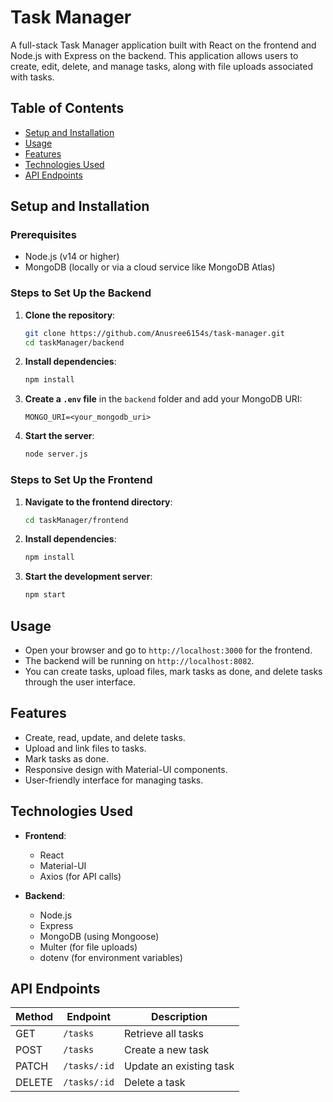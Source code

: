 # Task Manager

A full-stack Task Manager application built with React on the frontend and Node.js with Express on the backend. This application allows users to create, edit, delete, and manage tasks, along with file uploads associated with tasks.

## Table of Contents

- [Setup and Installation](#setup-and-installation)
- [Usage](#usage)
- [Features](#features)
- [Technologies Used](#technologies-used)
- [API Endpoints](#api-endpoints)

## Setup and Installation

### Prerequisites

- Node.js (v14 or higher)
- MongoDB (locally or via a cloud service like MongoDB Atlas)

### Steps to Set Up the Backend

1. **Clone the repository**:

   ```bash
   git clone https://github.com/Anusree6154s/task-manager.git
   cd taskManager/backend
   ```

2. **Install dependencies**:

   ```bash
   npm install
   ```

3. **Create a `.env` file** in the `backend` folder and add your MongoDB URI:

   ```plaintext
   MONGO_URI=<your_mongodb_uri>
   ```

4. **Start the server**:

   ```bash
   node server.js
   ```

### Steps to Set Up the Frontend

1. **Navigate to the frontend directory**:

   ```bash
   cd taskManager/frontend
   ```

2. **Install dependencies**:

   ```bash
   npm install
   ```

3. **Start the development server**:

   ```bash
   npm start
   ```

## Usage

- Open your browser and go to `http://localhost:3000` for the frontend.
- The backend will be running on `http://localhost:8082`.
- You can create tasks, upload files, mark tasks as done, and delete tasks through the user interface.

## Features

- Create, read, update, and delete tasks.
- Upload and link files to tasks.
- Mark tasks as done.
- Responsive design with Material-UI components.
- User-friendly interface for managing tasks.

## Technologies Used

- **Frontend**:

  - React
  - Material-UI
  - Axios (for API calls)

- **Backend**:
  - Node.js
  - Express
  - MongoDB (using Mongoose)
  - Multer (for file uploads)
  - dotenv (for environment variables)

## API Endpoints

| Method | Endpoint     | Description             |
| ------ | ------------ | ----------------------- |
| GET    | `/tasks`     | Retrieve all tasks      |
| POST   | `/tasks`     | Create a new task       |
| PATCH  | `/tasks/:id` | Update an existing task |
| DELETE | `/tasks/:id` | Delete a task           |
